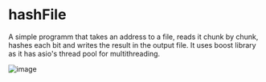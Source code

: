 # hashFile
A simple programm that takes an address to a file, reads it chunk by chunk, hashes each bit and writes the result in the output file. It uses boost library as it has asio's thread pool for multithreading.

![image](https://user-images.githubusercontent.com/96058413/167271512-bc2d9c45-2222-4351-966a-8d4d5b9852f5.png)
